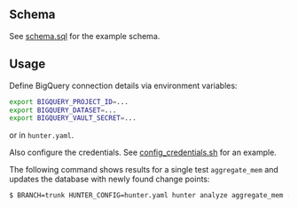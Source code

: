 ## Schema

See [schema.sql](../examples/bigquery/schema.sql) for the example schema.

## Usage

Define BigQuery connection details via environment variables:

```bash
export BIGQUERY_PROJECT_ID=...
export BIGQUERY_DATASET=...
export BIGQUERY_VAULT_SECRET=...
```
or in `hunter.yaml`.

Also configure the credentials. See [config_credentials.sh](../examples/bigquery/config_credentials.sh) for an example.

The following command shows results for a single test `aggregate_mem` and updates the database with newly found change points:

```bash
$ BRANCH=trunk HUNTER_CONFIG=hunter.yaml hunter analyze aggregate_mem --update-bigquery
```
